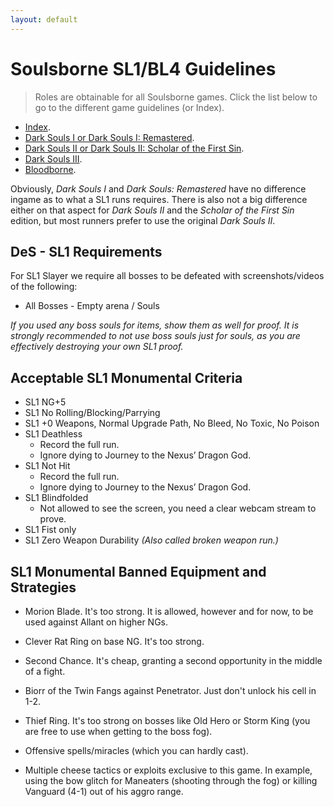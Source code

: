 ```yaml
---
layout: default
---
```


# Soulsborne SL1/BL4 Guidelines
> Roles are obtainable for all Soulsborne games. Click the list below to go to the different game guidelines (or Index).

 * [Index](./index.md).
 * [Dark Souls I or Dark Souls I: Remastered](./ds1.md).
 * [Dark Souls II or Dark Souls II: Scholar of the First Sin](./ds2.md).
 * [Dark Souls III](./ds3.md).
 * [Bloodborne](./bb.md).
 
Obviously, _Dark Souls I_ and _Dark Souls: Remastered_ have no difference ingame as to what a SL1 runs requires. There is also not a big difference either on that aspect for _Dark Souls II_ and the _Scholar of the First Sin_ edition, but most runners prefer to use the original _Dark Souls II_.

## DeS - SL1 Requirements

For SL1 Slayer we require all bosses to be defeated with screenshots/videos of the following:

* All Bosses - Empty arena / Souls

_If you used any boss souls for items, show them as well for proof. It is strongly recommended to not use boss souls just for souls, as you are effectively destroying your own SL1 proof._

## Acceptable SL1 Monumental Criteria

- SL1 NG+5
- SL1 No Rolling/Blocking/Parrying
- SL1 +0 Weapons, Normal Upgrade Path, No Bleed, No Toxic, No Poison
- SL1 Deathless
  - Record the full run. 
  - Ignore dying to Journey to the Nexus’ Dragon God. 
- SL1 Not Hit
  - Record the full run. 
  - Ignore dying to Journey to the Nexus’ Dragon God.
- SL1 Blindfolded
  - Not allowed to see the screen, you need a clear webcam stream to prove. 
- SL1 Fist only
- SL1 Zero Weapon Durability _(Also called broken weapon run.)_

## SL1 Monumental Banned Equipment and Strategies

* Morion Blade. It's too strong. It is allowed, however and for now, to be used against Allant on higher NGs.

* Clever Rat Ring on base NG. It's too strong.

* Second Chance. It's cheap, granting a second opportunity in the middle of a fight.

* Biorr of the Twin Fangs against Penetrator. Just don't unlock his cell in 1-2.

* Thief Ring. It's too strong on bosses like Old Hero or Storm King (you are free to use when getting to the boss fog).

* Offensive spells/miracles (which you can hardly cast). 

* Multiple cheese tactics or exploits exclusive to this game. In example, using the bow glitch for Maneaters (shooting through the fog) or killing Vanguard (4-1) out of his aggro range.

